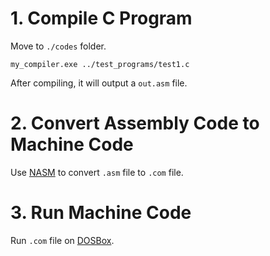 # 1. Compile C Program
Move to `./codes` folder.
```
my_compiler.exe ../test_programs/test1.c
```
After compiling, it will output a `out.asm` file.

# 2. Convert Assembly Code to Machine Code
Use [NASM](https://www.nasm.us/) to convert `.asm` file to `.com` file.

# 3. Run Machine Code
Run `.com` file on [DOSBox](https://www.dosbox.com/).
